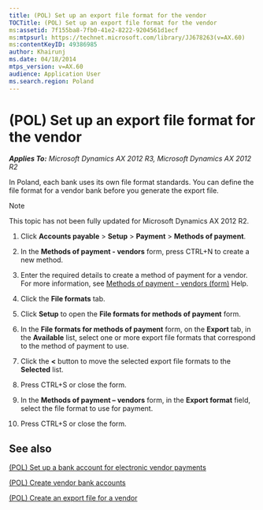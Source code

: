 ```yaml
---
title: (POL) Set up an export file format for the vendor
TOCTitle: (POL) Set up an export file format for the vendor
ms:assetid: 7f155ba8-7fb0-41e2-8222-9204561d1ecf
ms:mtpsurl: https://technet.microsoft.com/library/JJ678263(v=AX.60)
ms:contentKeyID: 49386985
author: Khairunj
ms.date: 04/18/2014
mtps_version: v=AX.60
audience: Application User
ms.search.region: Poland
---
```


# (POL) Set up an export file format for the vendor 


_**Applies To:** Microsoft Dynamics AX 2012 R3, Microsoft Dynamics AX 2012 R2_

In Poland, each bank uses its own file format standards. You can define the file format for a vendor bank before you generate the export file.


> [!NOTE]
> <P>This topic has not been fully updated for Microsoft Dynamics AX 2012 R2.</P>



1.  Click **Accounts payable** \> **Setup** \> **Payment** \> **Methods of payment**.

2.  In the **Methods of payment - vendors** form, press CTRL+N to create a new method.

3.  Enter the required details to create a method of payment for a vendor. For more information, see [Methods of payment - vendors (form)](https://technet.microsoft.com/library/aa618565\(v=ax.60\)) Help.

4.  Click the **File formats** tab.

5.  Click **Setup** to open the **File formats for methods of payment** form.

6.  In the **File formats for methods of payment** form, on the **Export** tab, in the **Available** list, select one or more export file formats that correspond to the method of payment to use.

7.  Click the **\<** button to move the selected export file formats to the **Selected** list.

8.  Press CTRL+S or close the form.

9.  In the **Methods of payment – vendors** form, in the **Export format** field, select the file format to use for payment.

10. Press CTRL+S or close the form.

## See also

[(POL) Set up a bank account for electronic vendor payments](pol-set-up-a-bank-account-for-electronic-vendor-payments.md)

[(POL) Create vendor bank accounts](pol-create-vendor-bank-accounts.md)

[(POL) Create an export file for a vendor](pol-create-an-export-file-for-a-vendor.md)

  


